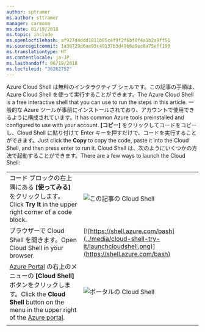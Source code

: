 ```yaml
---
author: sptramer
ms.author: sttramer
manager: carmonm
ms.date: 01/19/2018
ms.topic: include
ms.openlocfilehash: af927d4ddd1811b05c4f9f2f6bf0f4a1b2a9ff51
ms.sourcegitcommit: 1a38729d6ae93c49137b3d49b6a9ec8a75eff190
ms.translationtype: HT
ms.contentlocale: ja-JP
ms.lasthandoff: 06/19/2018
ms.locfileid: "36262752"
---
```

<span data-ttu-id="91197-101">Azure Cloud Shell は無料のインタラクティブ シェルです。この記事の手順は、Azure Cloud Shell を使って実行することができます。</span><span class="sxs-lookup"><span data-stu-id="91197-101">The Azure Cloud Shell is a free interactive shell that you can use to run the steps in this article.</span></span> <span data-ttu-id="91197-102">一般的な Azure ツールが事前にインストールされており、アカウントで使用できるように構成されています。</span><span class="sxs-lookup"><span data-stu-id="91197-102">It has common Azure tools preinstalled and configured to use with your account.</span></span> <span data-ttu-id="91197-103">**[コピー]** をクリックしてコードをコピーし、Cloud Shell に貼り付けて Enter キーを押すだけで、コードを実行することができます。</span><span class="sxs-lookup"><span data-stu-id="91197-103">Just click the **Copy** to copy the code, paste it into the Cloud Shell, and then press enter to run it.</span></span>  <span data-ttu-id="91197-104">Cloud Shell は、次のようにいくつかの方法で起動することができます。</span><span class="sxs-lookup"><span data-stu-id="91197-104">There are a few ways to launch the Cloud Shell:</span></span>

|  |   |
|-----------------------------------------------|---|
| <span data-ttu-id="91197-105">コード ブロックの右上隅にある **[使ってみる]** をクリックします。</span><span class="sxs-lookup"><span data-stu-id="91197-105">Click **Try It** in the upper right corner of a code block.</span></span> | ![この記事の Cloud Shell](../media/cloud-shell-try-it/cli-try-it.png) |
| <span data-ttu-id="91197-107">ブラウザーで Cloud Shell を開きます。</span><span class="sxs-lookup"><span data-stu-id="91197-107">Open Cloud Shell in your browser.</span></span> | [![https://shell.azure.com/bash](../media/cloud-shell-try-it/launchcloudshell.png)](https://shell.azure.com/bash) |
| <span data-ttu-id="91197-108">[Azure Portal](https://portal.azure.com) の右上のメニューの **[Cloud Shell]** ボタンをクリックします。</span><span class="sxs-lookup"><span data-stu-id="91197-108">Click the **Cloud Shell** button on the menu in the upper right of the [Azure portal](https://portal.azure.com).</span></span> |    ![ポータルの Cloud Shell](../media/cloud-shell-try-it/cloud-shell-menu.png) |
|  |  |


